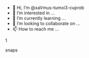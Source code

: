 - 👋 Hi, I’m @xaVmus-tumxi3-cuprob
- 👀 I’m interested in ...
- 🌱 I’m currently learning ...
- 💞️ I’m looking to collaborate on ...
- 📫 How to reach me ...

<!---
xaVmus-tumxi3-cuprob/xaVmus-tumxi3-cuprob is a ✨ special ✨ repository because its `README.md` (this file) appears on your GitHub profile.
You can click the Preview link to take a look at your changes.
--->1
snaps
